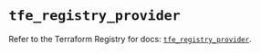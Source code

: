 # `tfe_registry_provider`

Refer to the Terraform Registry for docs: [`tfe_registry_provider`](https://registry.terraform.io/providers/hashicorp/tfe/0.68.1/docs/resources/registry_provider).

